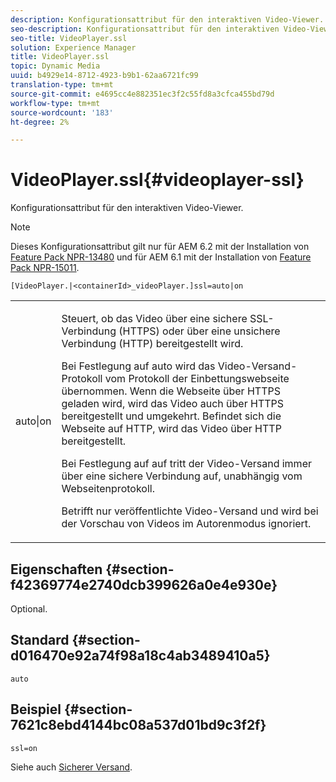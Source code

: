 ```yaml
---
description: Konfigurationsattribut für den interaktiven Video-Viewer.
seo-description: Konfigurationsattribut für den interaktiven Video-Viewer.
seo-title: VideoPlayer.ssl
solution: Experience Manager
title: VideoPlayer.ssl
topic: Dynamic Media
uuid: b4929e14-8712-4923-b9b1-62aa6721fc99
translation-type: tm+mt
source-git-commit: e4695cc4e882351ec3f2c55fd8a3cfca455bd79d
workflow-type: tm+mt
source-wordcount: '183'
ht-degree: 2%

---
```



# VideoPlayer.ssl{#videoplayer-ssl}

Konfigurationsattribut für den interaktiven Video-Viewer.

>[!NOTE]
>
>Dieses Konfigurationsattribut gilt nur für AEM 6.2 mit der Installation von [Feature Pack NPR-13480](https://www.adobeaemcloud.com/content/marketplace/marketplaceProxy.html?packagePath=/content/companies/public/adobe/packages/cq620/featurepack/cq-6.2.0-featurepack-13480) und für AEM 6.1 mit der Installation von [Feature Pack NPR-15011](https://www.adobeaemcloud.com/content/marketplace/marketplaceProxy.html?packagePath=/content/companies/public/adobe/packages/cq610/featurepack/cq-6.1.0-featurepack-15011).

`[VideoPlayer.|<containerId>_videoPlayer.]ssl=auto|on`

<table id="table_C616483932C2482CA9794DDD7313FD7C"> 
 <tbody> 
  <tr> 
   <td colname="col1"> <p> <span class="codeph"> auto|on</span> </p> </td> 
   <td colname="col2"> <p> Steuert, ob das Video über eine sichere SSL-Verbindung (HTTPS) oder über eine unsichere Verbindung (HTTP) bereitgestellt wird. </p> <p>Bei Festlegung auf <span class="codeph"> auto</span> wird das Video-Versand-Protokoll vom Protokoll der Einbettungswebseite übernommen. Wenn die Webseite über HTTPS geladen wird, wird das Video auch über HTTPS bereitgestellt und umgekehrt. Befindet sich die Webseite auf HTTP, wird das Video über HTTP bereitgestellt. </p> <p>Bei Festlegung auf <span class="codeph"> auf</span> tritt der Video-Versand immer über eine sichere Verbindung auf, unabhängig vom Webseitenprotokoll. </p> <p>Betrifft nur veröffentlichte Video-Versand und wird bei der Vorschau von Videos im Autorenmodus ignoriert. </p> </td> 
  </tr> 
 </tbody> 
</table>

## Eigenschaften {#section-f42369774e2740dcb399626a0e4e930e}

Optional.

## Standard {#section-d016470e92a74f98a18c4ab3489410a5}

`auto`

## Beispiel {#section-7621c8ebd4144bc08a537d01bd9c3f2f}

```
ssl=on
```

<!--<a id="section_5943AC73316749C68761FF7F74DA7547"></a>-->

Siehe auch [Sicherer Versand](../../../c-html5-aem-asset-viewers/c-html5-aem-int-video/c-html5-aem-int-video-securevideodelivery.md#concept-13f66fdd4a52494aa516cd0f36fdac27).
